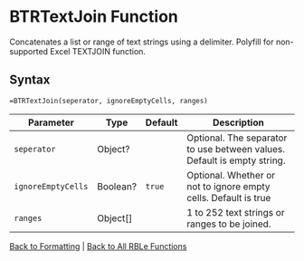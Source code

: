 # BTRTextJoin Function

Concatenates a list or range of text strings using a delimiter. Polyfill for non-supported Excel TEXTJOIN function.

## Syntax

```excel
=BTRTextJoin(seperator, ignoreEmptyCells, ranges)
```

Parameter | Type | Default | Description
---|---|---|---
`seperator` | Object? |  | Optional. The separator to use between values. Default is empty string.
`ignoreEmptyCells` | Boolean? | `true` | Optional. Whether or not to ignore empty cells.  Default is true
`ranges` | Object[] |  | 1 to 252 text strings or ranges to be joined.

[Back to Formatting](Readme.md) | [Back to All RBLe Functions](/RBLe/Readme.md#function-documentation)